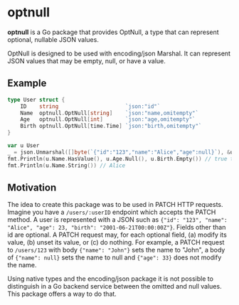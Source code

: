 # optnull

**optnull** is a Go package that provides OptNull, a type that can represent
optional, nullable JSON values.

OptNull is designed to be used with encoding/json Marshal. It can represent
JSON values that may be empty, null, or have a value.

## Example

```go
type User struct {
    ID    string                     `json:"id"`
    Name  optnull.OptNull[string]    `json:"name,omitempty"`
    Age   optnull.OptNull[int]       `json:"age,omitempty"`
    Birth optnull.OptNull[time.Time] `json:"birth,omitempty"`
}

var u User
_ = json.Unmarshal([]byte(`{"id":"123","name":"Alice","age":null}`), &u)
fmt.Println(u.Name.HasValue(), u.Age.Null(), u.Birth.Empty()) // true true true
fmt.Println(u.Name.String()) // Alice
```

## Motivation

The idea to create this package was to be used in PATCH HTTP requests. Imagine
you have a `/users/:userID` endpoint which accepts the PATCH method. A user is
represented with a JSON such as
`{"id": "123", "name": "Alice", "age": 23, "birth": "2001-06-21T00:00:00Z"}`.
Fields other than id are optional. A PATCH request may, for each optional
field, (a) modify its value, (b) unset its value, or (c) do nothing. For
example, a PATCH request to `/users/123` with body `{"name": "John"}` sets the
name to "John", a body of `{"name": null}` sets the name to null and
`{"age": 33}` does not modify the name.

Using native types and the encoding/json package it is not possible to
distinguish in a Go backend service between the omitted and null values. This
package offers a way to do that.

